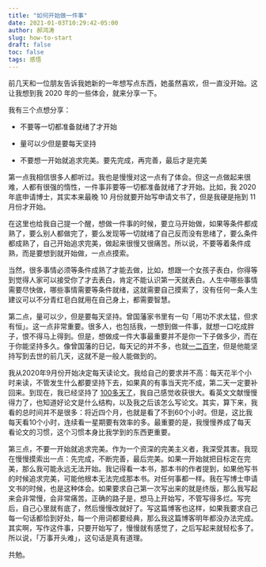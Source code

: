 ```yaml
---
title: "如何开始做一件事"
date: 2021-01-03T10:29:42-05:00
author: 郝鸿涛
slug: how-to-start
draft: false
toc: false
tags: 感悟
---
```


前几天和一位朋友告诉我她新的一年想写点东西，她虽然喜欢，但一直没开始。这让我想到我 2020 年的一些体会，就来分享一下。

我有三个点想分享：

- 不要等一切都准备就绪了才开始

- 量可以少但是要每天坚持

- 不要想一开始就追求完美。要先完成，再完善，最后才是完美

第一点我相信很多人都听过。我也是慢慢对这一点有了体会。但这一点做起来很难，人都有很强的惰性，一件事非要等一切都准备就绪了才开始。比如，我 2020 年底申请博士，其实本来最晚 10 月份就要开始写申请文书了，但是我硬是拖到 11 月份才开始。

在这里也给我自己提一个醒，想做一件事的时候，要立马开始做，如果等条件都成熟了，要么别人都做完了，要么发现等一切就绪了自己反而没有思绪了，要么条件都成熟了，自己开始追求完美，做起来很慢又很痛苦。所以说，不要等着条件成熟，而是要想到就开始做，一点点摸索。

当然，很多事情必须等条件成熟了才能去做，比如，想跟一个女孩子表白，你得等到觉得人家可以接受你了才去表白，肯定不能认识第一天就表白。人生中哪些事情需要尽快做，哪些事情需要等条件就绪，这就需要自己摸索了，没有任何一条人生建议可以不分青红皂白就用在自己身上，都需要智慧。

第二点，量可以少，但是要每天坚持。曾国藩家书里有一句「用功不求太猛，但求有恒」。这一点非常重要。很多人，也包括我，一想到做一件事，就想一口吃成胖子，恨不得马上得到。但是，想做成一件大事最重要并不是你一下子做多少，而在于你能坚持多久。像曾国藩的日记，每天记的并不多，也就[一二百字](https://new.qq.com/omn/20190130/20190130B05BPY.html)，但是他能坚持写到去世的前几天，这就不是一般人能做到的。

我从2020年9月份开始决定每天读论文。我给自己的要求并不高：每天花半个小时来读，不管发生什么都要坚持下去，如果真的有事当天完不成，第二天一定要补回来。到现在，我已经坚持了 [100多天了](/en/apad/)，我自己感觉收获很大。看英文文献慢慢得力了，也知道好论文是什么结构，以及我之后该怎么写论文。其实，算下来，我看的总时间并不是很多：将近四个月，也就是看了不到60个小时。但是，这比我每天看10个小时，连续看一星期要有效率的多。最重要的是，我慢慢养成了每天看论文的习惯，这个习惯本身比我学到的东西更重要。

第三点，不要一开始就追求完美。作为一个资深的完美主义者，我深受其害。我现在慢慢摸索出一点：先完成，不断完善，最后完美。如果一开始就把目标定在完美，那么我可能永远无法开始。我记得看一本书，那本书的作者提到，如果他写书的时候追求完美，可能他根本无法完成那本书。对任何事都一样。我在写博士申请文书的时候，也是这种体会。如果要求自己第一次写出来的就是终版，那么我写起来会非常慢，会非常痛苦。正确的路子是，想马上开始写，不管写得多烂。写完后，自己心里就有底了，然后慢慢改就好了。写这篇博客也这样，如果我要求自己每一句话都恰到好处，每一个用词都要经典，那么我这篇博客明年都没办法完成。其实啊，写作这件事，只要开始写了，慢慢就有感觉了，之后写起来就轻松多了。所以说，「万事开头难」，这句话是真有道理。

共勉。